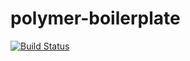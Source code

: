 polymer-boilerplate
===================

[![Build Status](https://travis-ci.org/Meesayen/polymer-boilerplate.svg?branch=master)](https://travis-ci.org/Meesayen/polymer-boilerplate)
